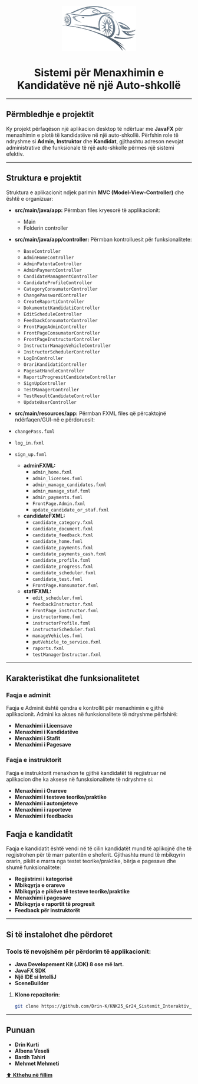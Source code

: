 <div align="center">
<img src="src/main/resources/images/CarLogo.png" alt="Car Logo" width="200"/>
</div>

<h1 align="center"> Sistemi për Menaxhimin e Kandidatëve në një Auto-shkollë </h1>

---
## Përmbledhje e projektit
Ky projekt përfaqëson një aplikacion desktop të ndërtuar me **JavaFX** për menaxhimin e plotë të kandidatëve në një auto-shkollë. Përfshin role të ndryshme si **Admin**, **Instruktor** dhe **Kandidat**, gjithashtu adreson nevojat administrative dhe funksionale të një auto-shkolle përmes një sistemi efektiv.

---

## Struktura e projektit

Struktura e aplikacionit ndjek parimin **MVC (Model-View-Controller)** dhe është e organizuar:

- **src/main/java/app:** Përmban files kryesorë të applikacionit:
  - Main
  - Folderin controller
- **src/main/java/app/controller:** Përmban kontrolluesit për funksionalitete:
  - `BaseController`
  - `AdminHomeController`
  - `AdminPatentaController`
  - `AdminPaymentController`
  - `CandidateManagmentController`
  - `CandidateProfileController`
  - `CategoryConsumatorController`
  - `ChangePasswordController`
  - `CreateRaportiController`
  - `DokumentetKandidatiController`
  - `EditScheduleController`
  - `FeedbackConsumatorController`
  - `FrontPageAdminController`
  - `FrontPageConsumatorController`
  - `FrontPageInstructorController`
  - `InstructorManageVehicleController`
  - `InstructorSchedulerController`
  - `LogInController`
  - `OrariKandidatiController`
  - `PagesatHandleController`
  - `RaportiProgresitCandidateController`
  - `SignUpController`
  - `TestManagerController`
  - `TestResultCandidateController`
  - `UpdateUserController`
- **src/main/resources/app:** Përmban FXML files që përcaktojnë ndërfaqen/GUI-në e përdoruesit:
- `changePass.fxml`
- `log_in.fxml`
- `sign_up.fxml`

  - **adminFXML:**
    - `admin_home.fxml`
    - `admin_licenses.fxml`
    - `admin_manage_candidates.fxml`
    - `admin_manage_staf.fxml`
    - `admin_payments.fxml`
    - `FrontPage.Admin.fxml`
    - `update_candidate_or_staf.fxml`
  - **candidateFXML:**
    - `candidate_category.fxml`
    - `candidate_document.fxml`
    - `candidate_feedback.fxml`
    - `candidate_home.fxml`
    - `candidate_payments.fxml`
    - `candidate_payments_cash.fxml`
    - `candidate_profile.fxml`
    - `candidate_progress.fxml`
    - `candidate_scheduler.fxml`
    - `candidate_test.fxml`
    - `FrontPage.Konsumator.fxml`
  - **stafiFXML:**
    - `edit_scheduler.fxml`
    - `feedbackInstructor.fxml`
    - `FrontPage_instructor.fxml`
    - `instructorHome.fxml`
    - `instructorProfile.fxml`
    - `instructorScheduler.fxml`
    - `manageVehicles.fxml`
    - `putVehicle_to_service.fxml`
    - `raports.fxml`
    - `testManagerInstructor.fxml`
---

## Karakteristikat dhe funksionalitetet
### Faqja e adminit
Faqja e Adminit është qendra e kontrollit për menaxhimin e gjithë aplikacionit. Admini ka akses në funksionalitete të ndryshme përfshirë:

- **Menaxhimi i Licensave**
- **Menaxhimi i Kandidatëve**
- **Menaxhimi i Stafit**
- **Menaxhimi i Pagesave** 

### Faqja e instruktorit
Faqja e instruktorit menaxhon te gjithë kandidatët të regjistruar në aplikacion dhe ka aksese në funsksionalitete të ndryshme si:
- **Menaxhimi i Orareve**
- **Menaxhimi i testeve teorike/praktike**
- **Menaxhimi i automjeteve**
- **Menaxhimi i raporteve**
- **Menaxhimi i feedbacks**

## Faqja e kandidatit
Faqja e kandidatit është vendi në të cilin kandidatët mund të aplikojnë dhe të regjistrohen për të marr patentën e shoferit. Gjithashtu mund të mbikqyrin orarin, pikët e marra nga testet teorike/praktike, bërja e pagesave dhe shumë funksionalitete:
- **Regjistrimi i kategorisë**
- **Mbikqyrja e orareve**
- **Mbikqyrja e pikëve të testeve teorike/praktike**
- **Menaxhimi i pagesave**
- **Mbikqyrja e raportit të progresit**
- **Feedback për instruktorët**

---

## Si të instalohet dhe përdoret
### Tools të nevojshëm për përdorim të applikacionit:

- **Java Developement Kit (JDK) 8 ose më lart.**
- **JavaFX SDK**
- **Një IDE si IntelliJ**
- **SceneBuilder**

1. **Klono repozitorin:**

   ```bash
   git clone https://github.com/Drin-K/KNK25_Gr24_Sistemit_Interaktiv_per_menaxhimin_e_kandidateve_ne_nje_auto-shkolle-.git
---
## Punuan
- **Drin Kurti**
- **Albena Veseli**
- **Bardh Tahiri**
- **Mehmet Mehmeti**

[⬆️ **Kthehu në fillim**](#përmbledhje-e-projektit)

